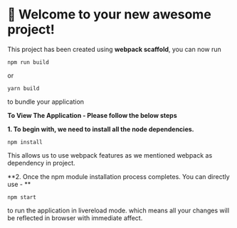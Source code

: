 # 🚀 Welcome to your new awesome project!

This project has been created using **webpack scaffold**, you can now run

```
npm run build
```

or

```
yarn build
```

to bundle your application


**To View The Application - Please follow the below steps**

**1. To begin with, we need to install all the node dependencies.**

```
npm install
```
This allows us to use webpack features as we mentioned webpack as dependency in project.


**2. Once the npm module installation process completes. You can directly use - **

```
npm start
```
to run the application in livereload mode. which means all your changes will be reflected in browser with immediate affect.
